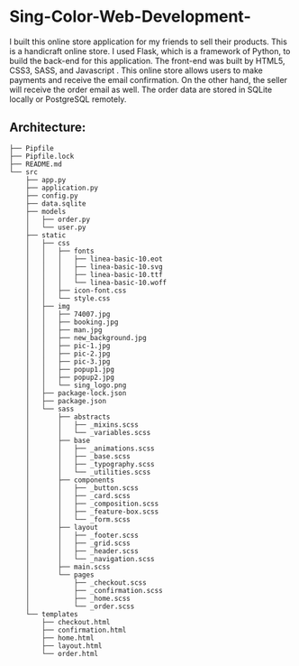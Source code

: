 # Sing-Color-Web-Development-

I built this online store application for my friends to sell their products. This is a handicraft online store. I used Flask, which is a framework of Python, to build the back-end for this application. The front-end was built by HTML5, CSS3, SASS, and Javascript . This online store allows users to make payments and receive the email confirmation. On the other hand, the seller will receive the order email as well. The order data are stored in SQLite locally or PostgreSQL remotely. 


## Architecture:
```
├── Pipfile
├── Pipfile.lock
├── README.md
└── src
    ├── app.py
    ├── application.py
    ├── config.py
    ├── data.sqlite
    ├── models
    │   ├── order.py
    │   └── user.py
    ├── static
    │   ├── css
    │   │   ├── fonts
    │   │   │   ├── linea-basic-10.eot
    │   │   │   ├── linea-basic-10.svg
    │   │   │   ├── linea-basic-10.ttf
    │   │   │   └── linea-basic-10.woff
    │   │   ├── icon-font.css
    │   │   └── style.css
    │   ├── img
    │   │   ├── 74007.jpg
    │   │   ├── booking.jpg
    │   │   ├── man.jpg
    │   │   ├── new_background.jpg
    │   │   ├── pic-1.jpg
    │   │   ├── pic-2.jpg
    │   │   ├── pic-3.jpg
    │   │   ├── popup1.jpg
    │   │   ├── popup2.jpg
    │   │   └── sing_logo.png
    │   ├── package-lock.json
    │   ├── package.json
    │   └── sass
    │       ├── abstracts
    │       │   ├── _mixins.scss
    │       │   └── _variables.scss
    │       ├── base
    │       │   ├── _animations.scss
    │       │   ├── _base.scss
    │       │   ├── _typography.scss
    │       │   └── _utilities.scss
    │       ├── components
    │       │   ├── _button.scss
    │       │   ├── _card.scss
    │       │   ├── _composition.scss
    │       │   ├── _feature-box.scss
    │       │   └── _form.scss
    │       ├── layout
    │       │   ├── _footer.scss
    │       │   ├── _grid.scss
    │       │   ├── _header.scss
    │       │   └── _navigation.scss
    │       ├── main.scss
    │       └── pages
    │           ├── _checkout.scss
    │           ├── _confirmation.scss
    │           ├── _home.scss
    │           └── _order.scss
    └── templates
        ├── checkout.html
        ├── confirmation.html
        ├── home.html
        ├── layout.html
        └── order.html
```
